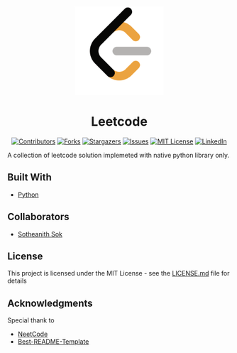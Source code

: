 <!-- Readme Start here -->

<!-- Load logo from readme/logo.jpg -->
<div align="center">
  <img src="readme/logo.jpg" width="200" alt="animated" />
</div>


<!-- Title -->
<h1 align="center" style="border: none">
Leetcode
</h1>


<!-- Shield IO - very nice icons -->
<div align="center">

[![Contributors][contributors_shield]][contributors_url]
[![Forks][forks_shield]][forks_url]
[![Stargazers][stars_shield]][stars_url]
[![Issues][issues_shield]][issues_url]
[![MIT License][license_shield]][license_url]
[![LinkedIn][linkedin_shield]][linkedin_url]

</div>


<!-- Description -->
A collection of leetcode solution implemeted with native python library only.

<!-- Include your major tools and frameworks -->
## Built With
- [Python][Python]


<!-- Collaborators information -->
## Collaborators
- [Sotheanith Sok][github]


<!-- License -->
## License
This project is licensed under the MIT License - see the [LICENSE.md][license_url] file for details


<!-- Shoutout to other projects, plugin, or minor tools -->
## Acknowledgments
Special thank to
- [NeetCode][NeetCode]
- [Best-README-Template][Best-README-Template]


<!-- References -->
<!-- Shield Icons-->
[contributors_shield]: https://img.shields.io/github/contributors/sotheanithsok/Leetcode.svg?style=for-the-badge
[forks_shield]: https://img.shields.io/github/forks/sotheanithsok/Leetcode.svg?style=for-the-badge
[stars_shield]: https://img.shields.io/github/stars/sotheanithsok/Leetcode.svg?style=for-the-badge
[issues_shield]: https://img.shields.io/github/issues/sotheanithsok/Leetcode.svg?style=for-the-badge
[license_shield]: https://img.shields.io/github/license/sotheanithsok/Leetcode.svg?style=for-the-badge
[linkedin_shield]: https://img.shields.io/badge/-LinkedIn-black.svg?style=for-the-badge&logo=linkedin&colorB=555

<!-- Shield URLs -->
[contributors_url]: https://github.com/sotheanithsok/Leetcode/graphs/contributors
[forks_url]: https://github.com/sotheanithsok/Leetcode/network/members
[stars_url]: https://github.com/sotheanithsok/Leetcode/stargazers
[issues_url]: https://github.com/sotheanithsok/Leetcode/issues
[license_url]: https://github.com/sotheanithsok/Leetcode/blob/master/LICENSE
[linkedin_url]: https://www.linkedin.com/in/sotheanith-sok-969ab0b3/

<!-- Other URLs -->
[github]: https://github.com/sotheanithsok
[course]: http://catalog.csulb.edu/preview_course_nopop.php?catoid=5&coid=40849
[Best-README-Template]: https://github.com/othneildrew/Best-README-Template
[Python]: https://www.python.org/
[NeetCode]: https://www.youtube.com/c/NeetCode/


